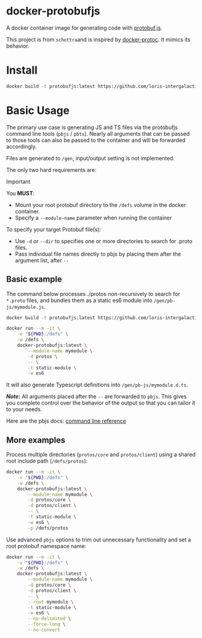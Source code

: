 # docker-protobufjs
A docker container image for generating code with
[protobuf.js](https://github.com/dcodeIO/protobuf.js).

This project is from `schottra`and is inspired by
[docker-protoc](https://github.com/namely/docker-protoc). It mimics its
behavior.

# Install

```sh
docker build -t protobufjs:latest https://github.com/loris-intergalactique/docker-protobufjs.git#main
```

# Basic Usage
The primary use case is generating JS and TS files via the protobufjs command
line tools (`pbjs` / `pbts`). Nearly all arguments that can be passed to those
tools can also be passed to the container and will be forwarded accordingly.

Files are generated to `/gen`, input/output setting is not implemented.

The only two hard requirements are:

> [!IMPORTANT]
> You **MUST**:
> * Mount your root protobuf directory to the `/defs` volume in the docker container.
> * Specify a `--module-name` parameter when running the container

To specify your target Protobuf file(s):
* Use `-d` or `--dir` to specifies one or more directories to search for
  .proto files.
* Pass individual file names directly to pbjs by placing them after the argument
  list, after `--`

## Basic example

The command below processes ./protos non-recursively to search for `*.proto`
files, and bundles them as a static es6 module into `/gen/pb-js/mymodule.js`.

```sh
docker build -t protobufjs:latest https://github.com/loris-intergalactique/docker-protobufjs.git#main

docker run --m -it \
    -v "${PWD}:/defs" \
    -w /defs \
    docker-protobufjs:latest \
        --module-name mymodule \
        -d protos \
        -- \
        -t static-module \
        -w es6
```

It will also generate Typescript definitions into `/gen/pb-js/mymodule.d.ts`.

**_Note:_** All arguments placed after the `--` are forwarded to `pbjs`.
This gives you complete control over the behavior of the output so that you can
tailor it to your needs.

Here are the pbjs docs: [command line reference](https://github.com/dcodeIO/protobuf.js#command-line)


## More examples
Process multiple directories (`protos/core` and `protos/client`) using a shared
root include path (`/defs/protos`):

```sh
docker run --m -it \
    -v "${PWD}:/defs" \
    -w /defs \
    docker-protobufjs:latest \
        --module-name mymodule \
        -d protos/core \
        -d protos/client \
        -- \
        -t static-module \
        -w es6 \
        -p /defs/protos
```

Use advanced `pbjs` options to trim out unnecessary functionality and set a root
protobuf namespace name:

```sh
docker run --m -it \
    -v "${PWD}:/defs" \
    -w /defs \
    docker-protobufjs:latest \
        --module-name mymodule \
        -d protos/core \
        -d protos/client \
        -- \
        --root mymodule \
        -t static-module \
        -w es6 \
        --no-delimited \
        --force-long \
        --no-convert
```
